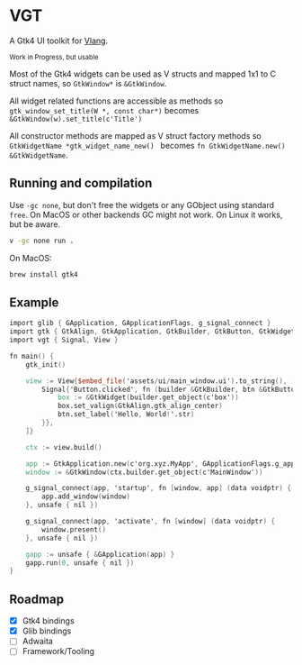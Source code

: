 # VGT

A Gtk4 UI toolkit for [Vlang](https://vlang.io).

<small>Work in Progress, but usable</small>


Most of the Gtk4 widgets can be used as V structs and mapped 1x1 to C struct names, so `GtkWindow*` is `&GtkWindow`.

All widget related functions are accessible as methods so `gtk_window_set_title(W *, const char*)` becomes `&GtkWindow(w).set_title(c'Title')`

All constructor methods are mapped as V struct factory methods so `GtkWidgetName *gtk_widget_name_new() ` becomes `fn GtkWidgetName.new() &GtkWidgetName`.

## Running and compilation

Use `-gc none`, but don't free the widgets or any GObject using standard `free`.
On MacOS or other backends GC might not work. On Linux it works, but be aware.

```bash
v -gc none run .
```

On MacOS:

```bash
brew install gtk4
```

## Example

```v
import glib { GApplication, GApplicationFlags, g_signal_connect }
import gtk { GtkAlign, GtkApplication, GtkBuilder, GtkButton, GtkWidget, GtkWindow, gtk_init }
import vgt { Signal, View }

fn main() {
	gtk_init()

	view := View{$embed_file('assets/ui/main_window.ui').to_string(), [
		Signal{'Button.clicked', fn (builder &GtkBuilder, btn &GtkButton) {
			box := &GtkWidget(builder.get_object(c'box'))
			box.set_valign(GtkAlign.gtk_align_center)
			btn.set_label('Hello, World!'.str)
		}},
	]}

	ctx := view.build()

	app := GtkApplication.new(c'org.xyz.MyApp', GApplicationFlags.g_application_flags_none)
	window := &GtkWindow(ctx.builder.get_object(c'MainWindow'))

	g_signal_connect(app, 'startup', fn [window, app] (data voidptr) {
		app.add_window(window)
	}, unsafe { nil })

	g_signal_connect(app, 'activate', fn [window] (data voidptr) {
		window.present()
	}, unsafe { nil })

	gapp := unsafe { &GApplication(app) }
	gapp.run(0, unsafe { nil })
}

```

## Roadmap

- [x] Gtk4 bindings
- [x] Glib bindings
- [ ] Adwaita
- [ ] Framework/Tooling
